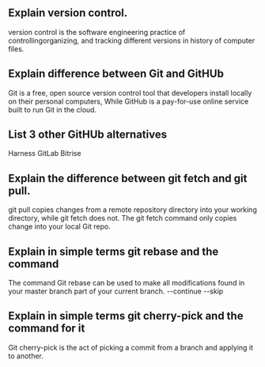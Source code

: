 ## Explain version control.
version control is the software engineering practice of controllingorganizing, and tracking different versions in history of computer files.

## Explain difference between Git and GitHUb
Git is a free, open source version control tool that developers install locally on their personal computers, While GitHub is a pay-for-use online service built to run Git in the cloud.

## List 3 other GitHUb alternatives
Harness GitLab Bitrise

## Explain the difference between git fetch and git pull.
git pull copies changes from a remote repository directory into your working directory, while git fetch does not. The git fetch command only copies change into your local Git repo.

## Explain in simple terms git rebase and the command
The command Git rebase can be used to make all modifications found in your master branch part of your current branch. --continue --skip

## Explain in simple terms git cherry-pick and the command for it
Git cherry-pick is the act of picking a commit from a branch and applying it to another.